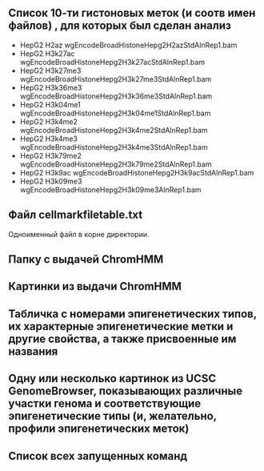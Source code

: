 ## Список 10-ти гистоновых меток (и соотв имен файлов) , для которых был сделан анализ

- HepG2 H2az wgEncodeBroadHistoneHepg2H2azStdAlnRep1.bam
- HepG2 H3k27ac wgEncodeBroadHistoneHepg2H3k27acStdAlnRep1.bam
- HepG2 H3k27me3 wgEncodeBroadHistoneHepg2H3k27me3StdAlnRep1.bam
- HepG2 H3k36me3 wgEncodeBroadHistoneHepg2H3k36me3StdAlnRep1.bam
- HepG2 H3k04me1 wgEncodeBroadHistoneHepg2H3k04me1StdAlnRep1.bam
- HepG2 H3k4me2 wgEncodeBroadHistoneHepg2H3k4me2StdAlnRep1.bam
- HepG2 H3k4me3 wgEncodeBroadHistoneHepg2H3k4me3StdAlnRep1.bam
- HepG2 H3k79me2 wgEncodeBroadHistoneHepg2H3k79me2StdAlnRep1.bam
- HepG2 H3k9ac wgEncodeBroadHistoneHepg2H3k9acStdAlnRep1.bam
- HepG2 H3k09me3 wgEncodeBroadHistoneHepg2H3k09me3AlnRep1.bam

## Файл cellmarkfiletable.txt

Одноименный файл в корне директории.

## Папку с выдачей ChromHMM

## Картинки из выдачи ChromHMM

## Табличка с номерами эпигенетических типов, их характерные эпигенетические метки и другие свойства, а также присвоенные им названия

## Одну или несколько картинок из UCSC GenomeBrowser, показывающих различные участки генома и соответствующие эпигенетические типы (и, желательно, профили эпигенетических меток)

## Список всех запущенных команд
